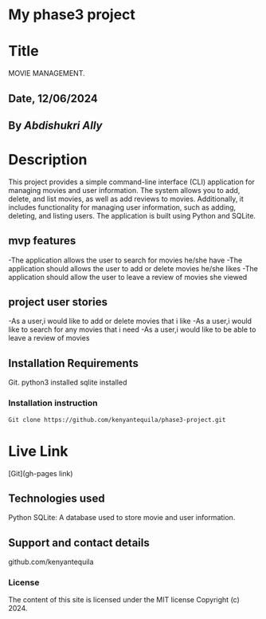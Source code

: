 # My phase3 project
# Title 
MOVIE MANAGEMENT.

## Date, 12/06/2024

## By *Abdishukri Ally*

# Description
This project provides a simple command-line interface (CLI) application for managing movies and user information. The system allows you to add, delete, and list movies, as well as add reviews to movies. Additionally, it includes functionality for managing user information, such as adding, deleting, and listing users. The application is built using Python and SQLite.
## mvp features
-The application allows the user to search for movies he/she have
-The application should allows the user to add or delete movies he/she likes
-The application should allow the user to leave a review of movies she viewed

## project user stories
-As a user,i would like to add or delete movies that i like
-As a user,i would like to search for any movies that i need
-As a user,i would like to be able to leave a review of movies

## Installation Requirements
Git.
python3 installed
sqlite installed


### Installation instruction
```
Git clone https://github.com/kenyantequila/phase3-project.git

```

# Live Link
[Git](gh-pages link)

## Technologies used
Python
SQLite: A database used to store movie and user information.

## Support and contact details
github.com/kenyantequila

### License
The content of this site is licensed under the MIT license
Copyright (c) 2024.


